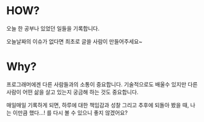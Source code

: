 # HOW?
오늘 한 공부나 있었던 일들을 기록합니다.

오늘날짜의 이슈가 없다면 최초로 글쓸 사람이 만들어주세요~

# Why? 
프로그래머에겐 다른 사람들과의 소통이 중요합니다. 기술적으로도 배울수 있지만 다른사람이 어떤 삶을 살고 있는지 궁금해 하는 것도 중요합니다. 

매일매일 기록하게 되면, 하루에 대한 책임감과 성찰 그리고 추후에 되돌아 봤을 때, 나는 이만큼 했다...! 를 다시 볼 수 있으니 좋지 않겠어요?
